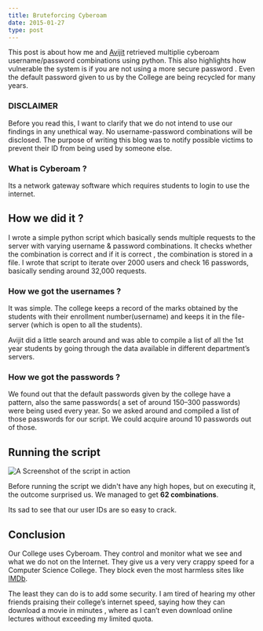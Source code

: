 ```yaml
---
title: Bruteforcing Cyberoam
date: 2015-01-27
type: post
---
```


This post is about how me and [Avijit](https://twitter.com/526avijit) retrieved multiplie cyberoam username/password combinations using python. This also highlights how vulnerable the system is if you are not using a more secure password . Even the default password given to us by the College are being recycled for many years.

### DISCLAIMER
Before you read this, I want to clarify that we do not intend to use our findings in any unethical way. No username-password combinations will be disclosed. The purpose of writing this blog was to notify possible victims to prevent their ID from being used by someone else.

### What is Cyberoam ?
Its a network gateway software which requires students to login to use the internet.

## How we did it ?
I wrote a simple python script which basically sends multiple requests to the server with varying username & password combinations. It checks whether the combination is correct and if it is correct , the combination is stored in a file. I wrote that script to iterate over 2000 users and check 16 passwords, basically sending around 32,000 requests.

### How we got the usernames ?
It was simple. The college keeps a record of the marks obtained by the students with their enrollment number(username) and keeps it in the file-server (which is open to all the students).

Avijit did a little search around and was able to compile a list of all the 1st year students by going through the data available in different department’s servers.

### How we got the passwords ?
We found out that the default passwords given by the college have a pattern, also the same passwords( a set of around 150–300 passwords) were being used every year.
So we asked around and compiled a list of those passwords for our script. We could acquire around 10 passwords out of those.

## Running the script
![A Screenshot of the script in action](/images/bruteforce-cyberoam-shell.png)

Before running the script we didn't have any high hopes, but on executing it, the outcome surprised us. We managed to get **62 combinations**.

Its sad to see that our user IDs are so easy to crack.

## Conclusion

Our College uses Cyberoam. They control and monitor what we see and what we do not on the Internet. They give us a very very crappy speed for a Computer Science College. They block even the most harmless sites like [IMDb](http://www.imdb.com/).

The least they can do is to add some security. I am tired of hearing my other friends praising their college’s internet speed, saying how they can download a movie in minutes , where as I can’t even download online lectures without exceeding my limited quota.
